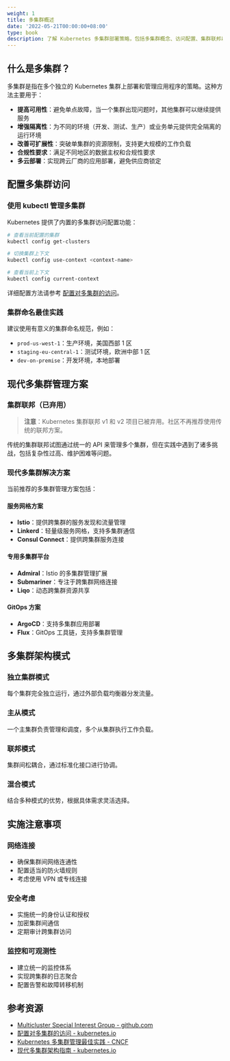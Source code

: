```yaml
---
weight: 1
title: 多集群概述
date: '2022-05-21T00:00:00+08:00'
type: book
description: 了解 Kubernetes 多集群部署策略，包括多集群概念、访问配置、集群联邦以及现代多集群管理解决方案，提高应用的可用性、隔离性和可扩展性。
---
```


## 什么是多集群？

多集群是指在多个独立的 Kubernetes 集群上部署和管理应用程序的策略。这种方法主要用于：

- **提高可用性**：避免单点故障，当一个集群出现问题时，其他集群可以继续提供服务
- **增强隔离性**：为不同的环境（开发、测试、生产）或业务单元提供完全隔离的运行环境
- **改善可扩展性**：突破单集群的资源限制，支持更大规模的工作负载
- **合规性要求**：满足不同地区的数据主权和合规性要求
- **多云部署**：实现跨云厂商的应用部署，避免供应商锁定

## 配置多集群访问

### 使用 kubectl 管理多集群

Kubernetes 提供了内置的多集群访问配置功能：

```bash
# 查看当前配置的集群
kubectl config get-clusters

# 切换集群上下文
kubectl config use-context <context-name>

# 查看当前上下文
kubectl config current-context
```

详细配置方法请参考 [配置对多集群的访问](https://kubernetes.io/zh/docs/tasks/access-application-cluster/configure-access-multiple-clusters/)。

### 集群命名最佳实践

建议使用有意义的集群命名规范，例如：

- `prod-us-west-1`：生产环境，美国西部 1 区
- `staging-eu-central-1`：测试环境，欧洲中部 1 区
- `dev-on-premise`：开发环境，本地部署

## 现代多集群管理方案

### 集群联邦（已弃用）

> **注意**：Kubernetes 集群联邦 v1 和 v2 项目已被弃用。社区不再推荐使用传统的联邦方案。

传统的集群联邦试图通过统一的 API 来管理多个集群，但在实践中遇到了诸多挑战，包括复杂性过高、维护困难等问题。

### 现代多集群解决方案

当前推荐的多集群管理方案包括：

#### 服务网格方案

- **Istio**：提供跨集群的服务发现和流量管理
- **Linkerd**：轻量级服务网格，支持多集群通信
- **Consul Connect**：提供跨集群服务连接

#### 专用多集群平台

- **Admiral**：Istio 的多集群管理扩展
- **Submariner**：专注于跨集群网络连接
- **Liqo**：动态跨集群资源共享

#### GitOps 方案

- **ArgoCD**：支持多集群应用部署
- **Flux**：GitOps 工具链，支持多集群管理

## 多集群架构模式

### 独立集群模式

每个集群完全独立运行，通过外部负载均衡器分发流量。

### 主从模式

一个主集群负责管理和调度，多个从集群执行工作负载。

### 联邦模式

集群间松耦合，通过标准化接口进行协调。

### 混合模式

结合多种模式的优势，根据具体需求灵活选择。

## 实施注意事项

### 网络连接

- 确保集群间网络连通性
- 配置适当的防火墙规则
- 考虑使用 VPN 或专线连接

### 安全考虑

- 实施统一的身份认证和授权
- 加密集群间通信
- 定期审计跨集群访问

### 监控和可观测性

- 建立统一的监控体系
- 实现跨集群的日志聚合
- 配置告警和故障转移机制

## 参考资源

- [Multicluster Special Interest Group - github.com](https://github.com/kubernetes/community/blob/master/sig-multicluster/README.md)
- [配置对多集群的访问 - kubernetes.io](https://kubernetes.io/zh/docs/tasks/access-application-cluster/configure-access-multiple-clusters/)
- [Kubernetes 多集群管理最佳实践 - CNCF](https://www.cncf.io/blog/2021/04/12/simplifying-multi-clusters-in-kubernetes/)
- [现代多集群架构指南 - kubernetes.io](https://kubernetes.io/docs/concepts/cluster-administration/networking/#multi-cluster-networking)
